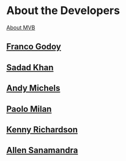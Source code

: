 # About the Developers
[About MVB](https://sccapstone.github.io/MVB/)

## [Franco Godoy](https://github.com/godoy159)


## [Sadad Khan](https://github.com/srkhan)


## [Andy Michels](https://github.com/AMichels1)


## [Paolo Milan](https://github.com/paolomilan)


## [Kenny Richardson](https://github.com/kennethr95)


## [Allen Sanamandra](https://github.com/asanamandra)




